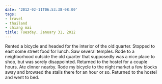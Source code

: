 ```yaml
---
date: '2012-02-11T06:53:38-08:00'
tags:
- travel
- thailand
- chiang mai
title: Tuesday, January 31, 2012
---
```


Rented a bicycle and headed for the interior of the old quarter. Stopped to east some street food for lunch. Saw several temples. Rode to a neighborhood outside the old quarter that supposedly was a nice place to shop, but was sorely disappointed. Returned to the hostel for a couple hours. Ate dinner nearby. Rode my bicycle to the night market a few blocks away and browsed the stalls there for an hour or so. Returned to the hostel and went to bed.
